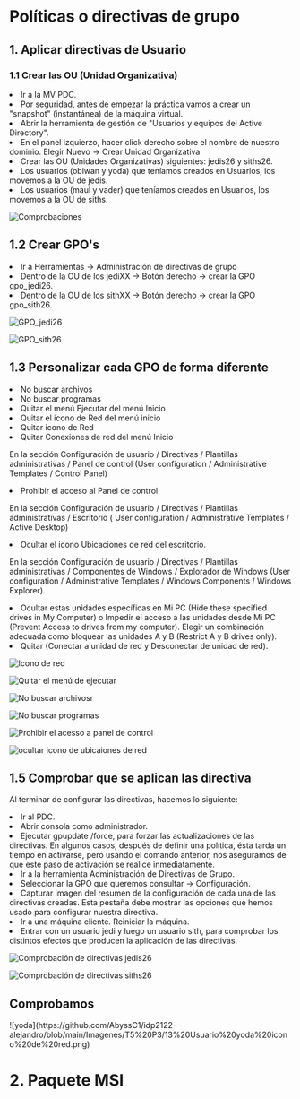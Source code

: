 <h1>Políticas o directivas de grupo </h1>
  <h2>1. Aplicar directivas de Usuario</h2>
    <h3>1.1 Crear las OU (Unidad Organizativa)</h3>
       <li>Ir a la MV PDC. </li>
       <li>Por seguridad, antes de empezar la práctica vamos a crear un "snapshot" (instantánea) de la máquina virtual. </li>
         <li>Abrir la herramienta de gestión de "Usuarios y equipos del Active Directory". </li>
           <li>En el panel izquierzo, hacer click derecho sobre el nombre de nuestro dominio. Elegir Nuevo -> Crear Unidad Organizativa </li>
      <li>      Crear las OU (Unidades Organizativas) siguientes: jedis26 y siths26. </li>
  <li>Los usuarios (obiwan y yoda) que teníamos creados en Usuarios, los movemos a la OU de jedis.</li>
  <li>Los usuarios (maul y vader) que teníamos creados en Usuarios, los movemos a la OU de siths.</li><p></p>
  
  ![Comprobaciones](https://github.com/AbyssC1/idp2122-alejandro/blob/main/Imagenes/T5%20P3/1%20Unidades%20Organizativa%20jedis%20y%20siths.png)
  
  <h2>1.2 Crear GPO's</h2>
  
<li>Ir a Herramientas -> Administración de directivas de grupo </li>
<li>Dentro de la OU de los jediXX -> Botón derecho -> crear la GPO gpo_jedi26. </li>
<li>Dentro de la OU de los sithXX -> Botón derecho -> crear la GPO gpo_sith26. </li><p></p>
  
![GPO_jedi26](https://github.com/AbyssC1/idp2122-alejandro/blob/main/Imagenes/T5%20P3/2%20Creacion%20de%20gpo_jedis.png)


![GPO_sith26](https://github.com/AbyssC1/idp2122-alejandro/blob/main/Imagenes/T5%20P3/3%20Creacion%20de%20gpo_siths.png)


<h2>1.3 Personalizar cada GPO de forma diferente</h2>

<li>No buscar archivos</li>
<li>No buscar programas</li>
<li>Quitar el menú Ejecutar del menú Inicio</li>
<li>Quitar el icono de Red del menú inicio</li>
<li>Quitar icono de Red</li>
<li>Quitar Conexiones de red del menú Inicio</li><p></p>

<p>En la sección Configuración de usuario / Directivas / Plantillas administrativas / Panel de control (User configuration / Administrative Templates / Control Panel)</p>
<li>Prohibir el acceso al Panel de control</li>
<p>En la sección Configuración de usuario / Directivas / Plantillas administrativas / Escritorio ( User configuration / Administrative Templates / Active Desktop)</p>
<li>Ocultar el icono Ubicaciones de red del escritorio.</li>
<p>En la sección Configuración de usuario / Directivas / Plantillas administrativas / Componentes de Windows / Explorador de Windows (User configuration / Administrative Templates / Windows Components / Windows Explorer).</p>
<li>Ocultar estas unidades específicas en Mi PC (Hide these specified drives in My Computer) o Impedir el acceso a las unidades desde Mi PC (Prevent Access to drives from my computer). Elegir un combinación adecuada como bloquear las unidades A y B (Restrict A y B drives only).</li>
<li>Quitar (Conectar a unidad de red y Desconectar de unidad de red).</li><p></p>

![Icono de red](https://github.com/AbyssC1/idp2122-alejandro/blob/main/Imagenes/T5%20P3/4%20Quitar%20icono%20de%20red.png)


![Quitar el menú de ejecutar](https://github.com/AbyssC1/idp2122-alejandro/blob/main/Imagenes/T5%20P3/5%20Quitar%20el%20men%C3%BA%20Ejecutar%20del%20menu%20inicio.png)


![No buscar archivosr](https://github.com/AbyssC1/idp2122-alejandro/blob/main/Imagenes/T5%20P3/7%20No%20buscar%20archivos.png)


![No buscar programas](https://github.com/AbyssC1/idp2122-alejandro/blob/main/Imagenes/T5%20P3/8%20No%20buscar%20programas.png)


![Prohibir el acesso a panel de control](https://github.com/AbyssC1/idp2122-alejandro/blob/main/Imagenes/T5%20P3/9%20prohibir%20el%20acceso%20al%20panel%20de%20control.png)


![ocultar icono de ubicaiones de red](https://github.com/AbyssC1/idp2122-alejandro/blob/main/Imagenes/T5%20P3/10%20Ocultar%20el%20icono%20de%20Ubicaciones%20de%20red%20del%20escritorio.png)
<p> </p>


<h2>1.5 Comprobar que se aplican las directiva</h2>

<p>Al terminar de configurar las directivas, hacemos lo siguiente:</p>

<li>Ir al PDC.</li>
<li>Abrir consola como administrador.</li>
<li>Ejecutar gpupdate /force, para forzar las actualizaciones de las directivas. En algunos casos, después de definir una política, ésta tarda un tiempo en activarse, pero usando el comando anterior, nos aseguramos de que este paso de activación se realice inmediatamente.</li>
<li>Ir a la herramienta Administración de Directivas de Grupo.</li>
<li>Seleccionar la GPO que queremos consultar -> Configuración.</li>
<li>Capturar imagen del resumen de la configuración de cada una de las directivas creadas. Esta pestaña debe mostrar las opciones que hemos usado para configurar nuestra directiva.</li>
<li>Ir a una máquina cliente. Reiniciar la máquina.</li>
<li>Entrar con un usuario jedi y luego un usuario sith, para comprobar los distintos efectos que producen la aplicación de las directivas.</li><p></p>

![Comprobación de directivas jedis26](https://github.com/AbyssC1/idp2122-alejandro/blob/main/Imagenes/T5%20P3/11%20Comprobacion%20%20de%20directivas%20de%20jedis26.png)


![Comprobación de directivas siths26](https://github.com/AbyssC1/idp2122-alejandro/blob/main/Imagenes/T5%20P3/12%20Comprobacion%20de%20directivas%20de%20siths26.png)


<h2> Comprobamos </h2>
![yoda](https://github.com/AbyssC1/idp2122-alejandro/blob/main/Imagenes/T5%20P3/13%20Usuario%20yoda%20icono%20de%20red.png)


<h1>2. Paquete MSI</h1>







  
